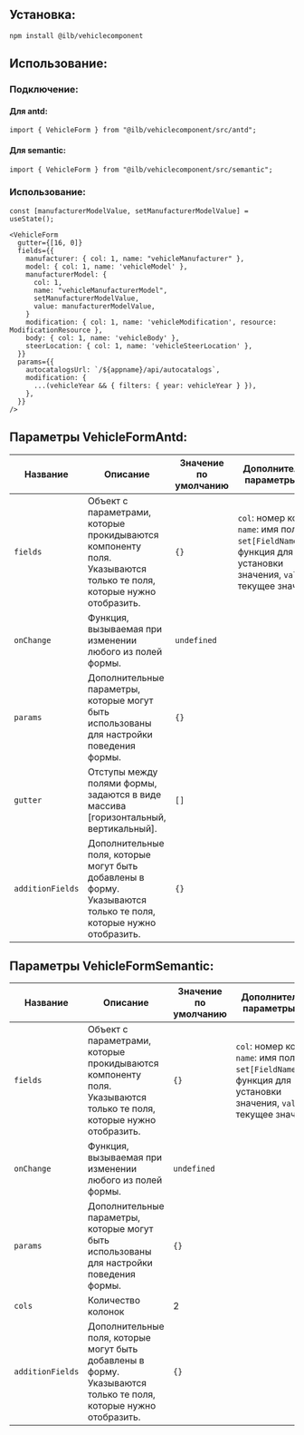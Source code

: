 ## Установка:

```
npm install @ilb/vehiclecomponent
```

## Использование:

### Подключение:

#### Для antd:

```
import { VehicleForm } from "@ilb/vehiclecomponent/src/antd";
```

#### Для semantic:

```
import { VehicleForm } from "@ilb/vehiclecomponent/src/semantic";
```

### Использование:

```
const [manufacturerModelValue, setManufacturerModelValue] = useState();

<VehicleForm
  gutter={[16, 0]}
  fields={{
    manufacturer: { col: 1, name: "vehicleManufacturer" },
    model: { col: 1, name: 'vehicleModel' },
    manufacturerModel: {
      col: 1,
      name: "vehicleManufacturerModel",
      setManufacturerModelValue,
      value: manufacturerModelValue,
    }
    modification: { col: 1, name: 'vehicleModification', resource: ModificationResource },
    body: { col: 1, name: 'vehicleBody' },
    steerLocation: { col: 1, name: 'vehicleSteerLocation' },
  }}
  params={{
    autocatalogsUrl: `/${appname}/api/autocatalogs`,
    modification: {
      ...(vehicleYear && { filters: { year: vehicleYear } }),
    },
  }}
/>
```

## Параметры VehicleFormAntd:

| Название       | Описание                                                                                                          | Значение по умолчанию | Дополнительные параметры поля                                                                 |
| -------------- | ----------------------------------------------------------------------------------------------------------------- | --------------------- | ------------------------------------------------------------------------------------------------------------------------ |
| `fields`       | Объект с параметрами, которые прокидываются компоненту поля. Указываются только те поля, которые нужно отобразить. | `{}`                  | `col`: номер колонки, `name`: имя поля, `set[FieldName]Value`: функция для установки значения, `value`: текущее значение |
| `onChange`     | Функция, вызываемая при изменении любого из полей формы.                                                          | `undefined`           |                                                                                                                          |
| `params`       | Дополнительные параметры, которые могут быть использованы для настройки поведения формы.                          | `{}`                  |                                                                                                                          |
| `gutter`       | Отступы между полями формы, задаются в виде массива [горизонтальный, вертикальный].                               | `[]`                  |                                                                                                                          |
| `additionFields` | Дополнительные поля, которые могут быть добавлены в форму. Указываются только те поля, которые нужно отобразить.   | `{}`                  |                                                                                                                          |

## Параметры VehicleFormSemantic:

| Название       | Описание                                                                                                          | Значение по умолчанию | Дополнительные параметры поля                                                                 |
| -------------- | ----------------------------------------------------------------------------------------------------------------- | --------------------- | ------------------------------------------------------------------------------------------------------------------------ |
| `fields`       | Объект с параметрами, которые прокидываются компоненту поля. Указываются только те поля, которые нужно отобразить. | `{}`                  | `col`: номер колонки, `name`: имя поля, `set[FieldName]Value`: функция для установки значения, `value`: текущее значение |
| `onChange`     | Функция, вызываемая при изменении любого из полей формы.                                                          | `undefined`           |                                                                                                                          |
| `params`       | Дополнительные параметры, которые могут быть использованы для настройки поведения формы.                          | `{}`                  |                                                                                                                          |
| `cols`   | Количество колонок                                                                                                | 2                  |                                                                                                                          |
| `additionFields` | Дополнительные поля, которые могут быть добавлены в форму. Указываются только те поля, которые нужно отобразить.   | `{}`                  |                                                                                                                          |
